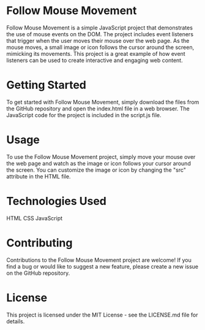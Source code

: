 # Follow Mouse Movement

Follow Mouse Movement is a simple JavaScript project that demonstrates the use of mouse events on the DOM. The project includes event listeners that trigger when the user moves their mouse over the web page. As the mouse moves, a small image or icon follows the cursor around the screen, mimicking its movements. This project is a great example of how event listeners can be used to create interactive and engaging web content.

# Getting Started

To get started with Follow Mouse Movement, simply download the files from the GitHub repository and open the index.html file in a web browser. The JavaScript code for the project is included in the script.js file.

# Usage

To use the Follow Mouse Movement project, simply move your mouse over the web page and watch as the image or icon follows your cursor around the screen. You can customize the image or icon by changing the "src" attribute in the HTML file.

# Technologies Used

HTML
CSS
JavaScript

# Contributing

Contributions to the Follow Mouse Movement project are welcome! If you find a bug or would like to suggest a new feature, please create a new issue on the GitHub repository.

# License

This project is licensed under the MIT License - see the LICENSE.md file for details.